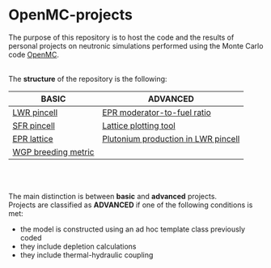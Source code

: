 # OpenMC-projects

The purpose of this repository is to host the code and the results of personal projects on neutronic simulations performed using the Monte Carlo code [OpenMC](https://openmc.org/).
<br></br>

The **structure** of the repository is the following:

|BASIC                                             |ADVANCED                                                          |
|--------------------------------------------------|------------------------------------------------------------------|
|[LWR pincell](./basic/LWR_pincell/)               |[EPR moderator-to-fuel ratio](./advanced/EPR_mod_fuel_ratio/)     |
|[SFR pincell](./basic/SFR_pincell/)               |[Lattice plotting tool](./advanced/EPR_lattice_table/)            |
|[EPR lattice](./basic/EPR_lattice/)               |[Plutonium production in LWR pincell](./advanced/LWR_pincell_Pu/) |
|[WGP breeding metric](./basic/WGP_breeding_metric/) |                                                                  |

<br></br>


The main distinction is between **basic** and **advanced** projects.\
Projects are classified as **ADVANCED** if one of the following conditions is met:
- the model is constructed using an ad hoc template class previously coded
- they include depletion calculations
- they include thermal-hydraulic coupling




